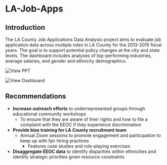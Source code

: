 # LA-Job-Apps

## Introduction
The LA County Job Applications Data Analysis project aims to evaluate job application data across multiple roles in LA County for the 2013-2015 fiscal years. The goal is to support potential policy changes at the city and state levels. The dashboard includes analyses of top-performing industries, average salaries, and gender and ethnicity demographics.

![View PPT](https://docs.google.com/presentation/d/1-ot5jQsLGsFoZVVDn4tVkrO0FfuzVsOAfNG5xamziHw/edit#slide=id.g1f54697d15b_5_34)

![View Dashboard](https://www.google.com/url?q=https://public.tableau.com/app/profile/tom.pham5473/viz/LAJobApplicantsDashboard/Dashboard12&sa=D&source=editors&ust=1718831047281889&usg=AOvVaw3B0EZFi7dwqexbMz1XIC0j) 

## Recommendations
* **Increase outreach efforts** to underrepresented groups through educational community workshops 
    * To ensure that they are aware of their rights and how to file a complaint with the EEOC if they experience discrimination
* **Provide bias training for LA County recruitment team**
    * Annual Zoom sessions to promote engagement and participation to keep up with fair hiring practices
        * Features case studies and role-playing exercises
* **Disaggregate EEOC data** to identify disparities within ethnicities and identify strategic priorities given resource constraints
